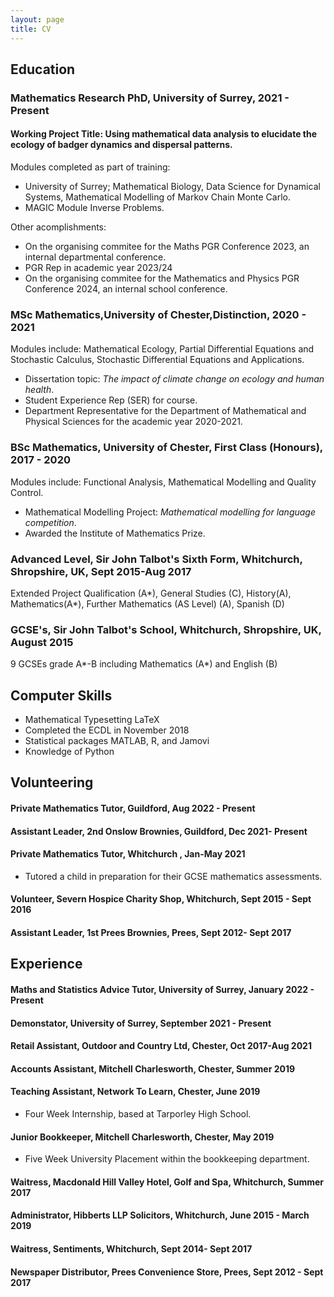 ```yaml
---
layout: page
title: CV
---
```


## Education 

### Mathematics Research PhD, University of Surrey, 2021 - Present
#### Working Project Title: Using mathematical data analysis to elucidate the ecology of badger dynamics and dispersal patterns.
Modules completed as part of training: 
- University of Surrey; Mathematical Biology, Data Science for Dynamical Systems, Mathematical Modelling of Markov Chain Monte Carlo.
- MAGIC Module Inverse Problems.
  
Other acomplishments:
- On the organising commitee for the Maths PGR Conference 2023, an internal departmental conference.
- PGR Rep in academic year 2023/24
- On the organising commitee for the Mathematics and Physics PGR Conference 2024, an internal school conference.

### MSc Mathematics,University of Chester,Distinction, 2020 - 2021
Modules include: Mathematical Ecology, Partial Differential Equations and Stochastic Calculus, Stochastic Differential Equations and Applications.
- Dissertation topic: _The impact of climate change on ecology and human health_.
- Student Experience Rep (SER) for course.
- Department Representative for the Department of Mathematical and Physical Sciences for the academic year 2020-2021.

### BSc Mathematics, University of Chester, First Class (Honours), 2017 - 2020
Modules include: Functional Analysis, Mathematical Modelling and Quality Control.
- Mathematical Modelling Project: _Mathematical modelling for language competition_.
- Awarded the Institute of Mathematics Prize.
      
### Advanced Level, Sir John Talbot's Sixth Form, Whitchurch, Shropshire, UK, Sept 2015-Aug 2017
Extended Project Qualification (A*), General Studies (C), History(A), Mathematics(A*), Further Mathematics (AS Level) (A), Spanish (D) 
    
### GCSE's, Sir John Talbot's School, Whitchurch, Shropshire, UK, August 2015
9 GCSEs grade A*-B including Mathematics (A*) and English (B)
 

## Computer Skills

- Mathematical Typesetting LaTeX
- Completed the ECDL in November 2018
- Statistical packages MATLAB, R, and Jamovi
- Knowledge of Python

## Volunteering

#### Private Mathematics Tutor, Guildford, Aug 2022 - Present

#### Assistant Leader, 2nd Onslow Brownies, Guildford, Dec 2021- Present

#### Private Mathematics Tutor, Whitchurch , Jan-May 2021
- Tutored a child in preparation for their GCSE mathematics assessments.

#### Volunteer, Severn Hospice Charity Shop, Whitchurch,  Sept 2015 - Sept 2016

#### Assistant Leader, 1st Prees Brownies, Prees, Sept 2012- Sept 2017

## Experience 

#### Maths and Statistics Advice Tutor, University of Surrey, January 2022 - Present

#### Demonstator, University of Surrey, September 2021 - Present

#### Retail Assistant, Outdoor and Country Ltd, Chester, Oct 2017-Aug 2021

#### Accounts Assistant, Mitchell Charlesworth, Chester, Summer 2019

#### Teaching Assistant, Network To Learn, Chester, June 2019
- Four Week Internship, based at Tarporley High School.

#### Junior Bookkeeper, Mitchell Charlesworth, Chester, May 2019
- Five Week University Placement within the bookkeeping department.

#### Waitress, Macdonald Hill Valley Hotel, Golf and Spa, Whitchurch, Summer 2017

#### Administrator, Hibberts LLP Solicitors, Whitchurch, June 2015 - March 2019    

#### Waitress, Sentiments, Whitchurch, Sept 2014- Sept 2017              
                 
#### Newspaper Distributor, Prees Convenience Store, Prees, Sept 2012 - Sept 2017      
